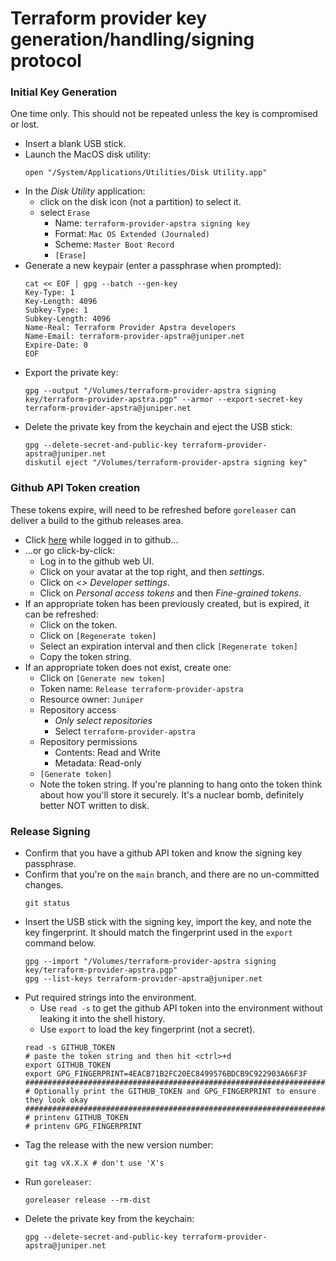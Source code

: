 # Terraform provider key generation/handling/signing protocol

### Initial Key Generation
One time only. This should not be repeated unless the key is compromised or lost.
- Insert a blank USB stick.
- Launch the MacOS disk utility:
  ```shell
  open "/System/Applications/Utilities/Disk Utility.app"
  ```
- In the *Disk Utility* application:
  - click on the disk icon (not a partition) to select it.
  - select `Erase`
    - Name: `terraform-provider-apstra signing key`
    - Format: `Mac OS Extended (Journaled)`
    - Scheme: `Master Boot Record`
    - `[Erase]`
- Generate a new keypair (enter a passphrase when prompted):
  ```shell
  cat << EOF | gpg --batch --gen-key
  Key-Type: 1
  Key-Length: 4096
  Subkey-Type: 1
  Subkey-Length: 4096
  Name-Real: Terraform Provider Apstra developers
  Name-Email: terraform-provider-apstra@juniper.net
  Expire-Date: 0
  EOF
  ```
- Export the private key:
  ```shell
  gpg --output "/Volumes/terraform-provider-apstra signing key/terraform-provider-apstra.pgp" --armor --export-secret-key terraform-provider-apstra@juniper.net
  ```
- Delete the private key from the keychain and eject the USB stick:
  ```shell
  gpg --delete-secret-and-public-key terraform-provider-apstra@juniper.net
  diskutil eject "/Volumes/terraform-provider-apstra signing key"
  ```
  
### Github API Token creation
These tokens expire, will need to be refreshed before `goreleaser` can deliver a build to the github releases area.
- Click [here](https://github.com/settings/tokens?type=beta) while logged in to github...
- ...or go click-by-click:
  - Log in to the github web UI.
  - Click on your avatar at the top right, and then *settings*.
  - Click on *<> Developer settings*.
  - Click on *Personal access tokens* and then *Fine-grained tokens*.
- If an appropriate token has been previously created, but is expired, it can be refreshed:
  - Click on the token.
  - Click on `[Regenerate token]`
  - Select an expiration interval and then click `[Regenerate token]`
  - Copy the token string.
- If an appropriate token does not exist, create one:
  - Click on `[Generate new token]`
  - Token name: `Release terraform-provider-apstra`
  - Resource owner: `Juniper`
  - Repository access
    - *Only select repositories*
    - Select `terraform-provider-apstra`
  - Repository permissions  
    - Contents: Read and Write
    - Metadata: Read-only
  - `[Generate token]`
  - Note the token string. If you're planning to hang onto the token think about how you'll store it securely.
  It's a nuclear bomb, definitely better NOT written to disk.

### Release Signing
- Confirm that you have a github API token and know the signing key passphrase.
- Confirm that you're on the `main` branch, and there are no un-committed changes.
  ```shell
  git status
  ```
- Insert the USB stick with the signing key, import the key, and note the key fingerprint. It
  should match the fingerprint used in the `export` command below.
  ```shell
  gpg --import "/Volumes/terraform-provider-apstra signing key/terraform-provider-apstra.pgp"
  gpg --list-keys terraform-provider-apstra@juniper.net
  ```
- Put required strings into the environment.
  - Use `read -s` to get the github API token into the environment without leaking it into the shell history.
  - Use `export` to load the key fingerprint (not a secret).
  ```shell
  read -s GITHUB_TOKEN
  # paste the token string and then hit <ctrl>+d
  export GITHUB_TOKEN
  export GPG_FINGERPRINT=4EACB71B2FC20EC8499576BDCB9C922903A66F3F 
  ################################################################################
  # Optionally print the GITHUB_TOKEN and GPG_FINGERPRINT to ensure they look okay
  ################################################################################
  # printenv GITHUB_TOKEN
  # printenv GPG_FINGERPRINT
  ```
- Tag the release with the new version number:
  ```shell
  git tag vX.X.X # don't use 'X's
  ```
- Run `goreleaser`:
  ```shell
  goreleaser release --rm-dist
  ```
- Delete the private key from the keychain:
  ```shell
  gpg --delete-secret-and-public-key terraform-provider-apstra@juniper.net
  ```


